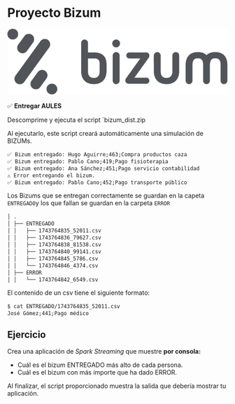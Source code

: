 # Proyecto Bizum

![](<./images/bizum.png>)

✅ **Entregar AULES**

Descomprime y ejecuta el script `bizum_dist.zip

Al ejecutarlo, este script creará automáticamente una simulación de BIZUMs.
```text
✅ Bizum entregado: Hugo Aguirre;463;Compra productos caza
✅ Bizum entregado: Pablo Cano;419;Pago fisioterapia
✅ Bizum entregado: Ana Sánchez;451;Pago servicio contabilidad
⚠️ Error entregando el bizum.
✅ Bizum entregado: Pablo Cano;452;Pago transporte público
```

Los Bizums que se entregan correctamente se guardan en la capeta `ENTREGADO`y los que fallan se guardan en la carpeta `ERROR`
```
│ .
│ ├── ENTREGADO
│ │   ├── 1743764835_52011.csv
│ │   ├── 1743764836_79627.csv
│ │   ├── 1743764838_81538.csv
│ │   ├── 1743764840_99141.csv
│ │   ├── 1743764845_5786.csv
│ │   └── 1743764846_4374.csv
│ ├── ERROR
│ │   └── 1743764842_6549.csv
```

El contenido de un csv tiene el siguiente formato:
```
$ cat ENTREGADO/1743764835_52011.csv 
José Gómez;441;Pago médico
```

## Ejercicio

Crea una aplicación de *Spark Streaming* que muestre **por consola:**
- Cuál es el bizum ENTREGADO más alto de cada persona.
- Cuál es el bizum con más importe que ha dado ERROR.

Al finalizar, el script proporcionado muestra la salida que debería mostrar tu aplicación.
